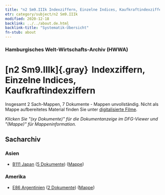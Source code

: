 ```yaml
---
title: "n2 Sm9.IIIk Indexziffern, Einzelne Indices, Kaufkraftindexziffern"
etr: category/subject/n2 Sm9.IIIk
modified: 2020-12-18
backlink: ../../about.de.html
backlink-title: "Systematik-Übersicht"
fn-stub: about
---
```


### Hamburgisches Welt-Wirtschafts-Archiv (HWWA)
# [n2 Sm9.IIIk]{.gray}&#8201; Indexziffern, Einzelne Indices, Kaufkraftindexziffern&#160; 




Insgesamt 2 Sach-Mappen, 7 Dokumente - Mappen unvollständig.
Nicht als Mappe aufbereitetes Material finden Sie unter [digitalisierte Filme](/film/h1_sh).

_Klicken Sie "(xy Dokumente)" für die Dokumentanzeige im DFG-Viewer und "(Mappe)" für Mappeninformation._

## Sacharchiv




### Asien

- [B111 Japan](../../../geo/about.de.html#B111) (<a href="https://dfg-viewer.de/show/?tx_dlf[id]=https://pm20.zbw.eu/mets/sh/1412xx/141272/1449xx/144994/public.mets.de.xml" target="_blank">5 Dokumente</a>) ([Mappe](http://purl.org/pressemappe20/folder/sh/141272,144994))

### Amerika

- [E86 Argentinien](../../../geo/about.de.html#E86) (<a href="https://dfg-viewer.de/show/?tx_dlf[id]=https://pm20.zbw.eu/mets/sh/1416xx/141692/1449xx/144994/public.mets.de.xml" target="_blank">2 Dokumente</a>) ([Mappe](http://purl.org/pressemappe20/folder/sh/141692,144994))


